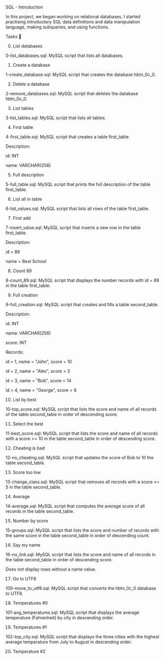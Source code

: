 SQL - Introduction

In this project, we began working on relational databases. I started practising introductory SQL data definitions and data manipulation language, making subqueries, and using functions.



Tasks 📃

0. List databases



0-list_databases.sql: MySQL script that lists all databases.

1. Create a database



1-create_database.sql: MySQL script that creates the database hbtn_0c_0.

2. Delete a database



2-remove_databases.sql: MySQL script that deletes the database hbtn_0c_0.

3. List tables



3-list_tables.sql: MySQL script that lists all tables.

4. First table



4-first_table.sql: MySQL script that creates a table first_table.

Description:

id: INT

name: VARCHAR(256)

5. Full description



5-full_table.sql: MySQL script that prints the full description of the table first_table.

6. List all in table



6-list_values.sql: MySQL script that lists all rows of the table first_table.

7. First add



7-insert_value.sql: MySQL script that inserts a new row in the table first_table.

Description:

id = 89

name = Best School

8. Count 89



8-count_89.sql: MySQL script that displays the number records with id = 89 in the table first_table.

9. Full creation



9-full_creation.sql: MySQL script that creates and fills a table second_table.

Description:

id: INT

name: VARCHAR(256)

score: INT

Records:

id = 1, name = "John", score = 10

id = 2, name = "Alex", score = 3

id = 3, name = "Bob", score = 14

id = 4, name = "George", score = 8

10. List by best



10-top_score.sql: MySQL script that lists the score and name of all records of the table second_table in order of descending score.

11. Select the best



11-best_score.sql: MySQL script that lists the score and name of all records with a score >= 10 in the table second_table in order of descending score.

12. Cheating is bad



12-no_cheating.sql: MySQL script that updates the score of Bob to 10 the table second_table.

13. Score too low



13-change_class.sql: MySQL script that removes all records with a score <= 5 in the table second_table.

14. Average



14-average.sql: MySQL script that computes the average score of all records in the table second_table.

15. Number by score



15-groups.sql: MySQL script that lists the score and number of records with the same score in the table second_table in order of descending count.

16. Say my name



16-no_link.sql: MySQL script that lists the score and name of all records in the table second_table in order of descending score.

Does not display rows without a name value.

17. Go to UTF8



100-move_to_utf8.sql: MySQL script that converts the hbtn_0c_0 database to UTF8.

18. Temperatures #0



101-avg_temperatures.sql: MySQL script that displays the average temperature (Fahrenheit) by city in descending order.

19. Temperatures #1



102-top_city.sql: MySQL script that displays the three cities with the highest average temperature from July to August in descending order.

20. Temperature #2



